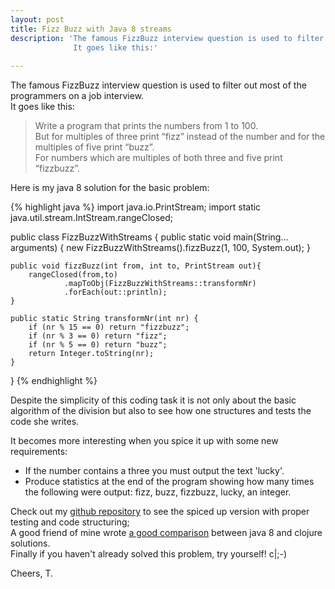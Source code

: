 ```yaml
---
layout: post
title: Fizz Buzz with Java 8 streams
description: 'The famous FizzBuzz interview question is used to filter out most of the programmers on a job interview.<br/>
              It goes like this:'
              
---
```


The famous FizzBuzz interview question is used to filter out most of the programmers on a job interview.<br/>
It goes like this:
<blockquote>
<p>
Write a program that prints the numbers from 1 to 100.<br/>
But for multiples of three print “fizz” instead of the number and for the multiples of five print “buzz”.<br/>
For numbers which are multiples of both three and five print “fizzbuzz”.
</p>
</blockquote>


Here is my java 8 solution for the basic problem:

{% highlight java %}
import java.io.PrintStream;
import static java.util.stream.IntStream.rangeClosed;

public class FizzBuzzWithStreams {
    public static void main(String... arguments) {
      new FizzBuzzWithStreams().fizzBuzz(1, 100, System.out);
    }

    public void fizzBuzz(int from, int to, PrintStream out){
        rangeClosed(from,to)
                .mapToObj(FizzBuzzWithStreams::transformNr)
                .forEach(out::println);
    }

    public static String transformNr(int nr) {
        if (nr % 15 == 0) return "fizzbuzz";
        if (nr % 3 == 0) return "fizz";
        if (nr % 5 == 0) return "buzz";
        return Integer.toString(nr);
    }
}
{% endhighlight %}

Despite the simplicity of this coding task it is not only about the basic algorithm of the division
but also to see how one structures and tests the code she writes.

It becomes more interesting when you spice it up with some new requirements:<br/>
- If the number contains a three you must output the text 'lucky'.<br/>
- Produce statistics at the end of the program showing how many times the following were output: fizz, buzz, fizzbuzz, lucky, an integer.

Check out my <a href="https://github.com/tamaslang/codingtest-fizzbuzz">github repository</a> to see the spiced up version
with proper testing and code structuring;<br/>
A good friend of mine wrote <a href="http://benedekfazekas.github.io/2015/02/06/java8-fizzbuzzed/">a good comparison</a> between java 8 and clojure solutions.<br/>
Finally if you haven't already solved this problem, try yourself! c|;-)

Cheers,
T.
